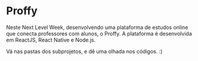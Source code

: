 # Proffy

Neste Next Level Week, desenvolvendo uma plataforma de estudos online que conecta professores com alunos, o Proffy. A plataforma é desenvolvida em ReactJS, React Native e Node.js.

Vá nas pastas dos subprojetos, e dê uma olhada nos códigos. :)